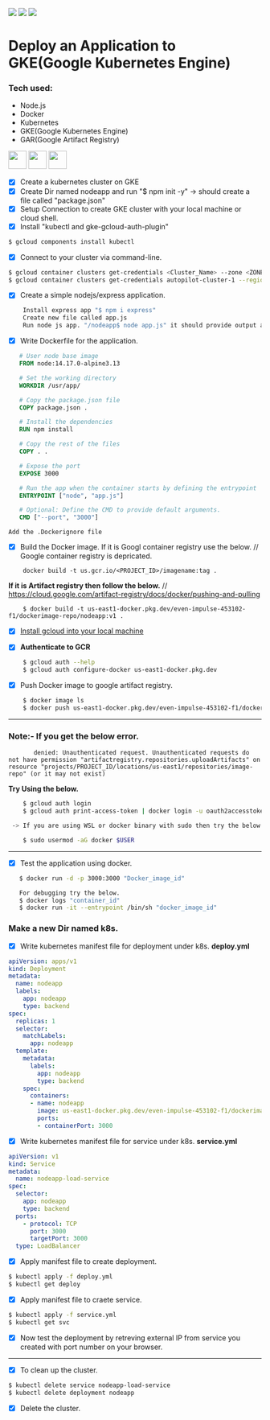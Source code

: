 
<p>
<img src="https://img.shields.io/github/forks/clone2020/gke-js-manual">
<img src="https://img.shields.io/github/license/clone2020/gke-js-manual">
<img src="https://img.shields.io/github/stars/clone2020/gke-js-manual">
</p>

# Deploy an Application to GKE(Google Kubernetes Engine) 
### Tech used:
- Node.js
- Docker
- Kubernetes
- GKE(Google Kubernetes Engine)
- GAR(Google Artifact Registry)

<p>
<img src="https://github.com/clone2020/Images/blob/main/docker_image.gif?raw=true" height="36" width="36" >
<img src="https://github.com/clone2020/Images/blob/main/kubernetes.svg.png?raw=true"  height="36" width="36" >
<img src="https://github.com/clone2020/Images/blob/main/google-cloud.png?raw=true" height="36" >
</p>

- [x] Create a kubernetes cluster on GKE
- [x] Create Dir named nodeapp and run "$ npm init -y" -> should create a file called "package.json"
- [x] Setup Connection to create GKE cluster with your local machine or cloud shell.
- [x] Install "kubectl and gke-gcloud-auth-plugin"
```sh
$ gcloud components install kubectl
```
- [x] Connect to your cluster via command-line.
```sh
$ gcloud container clusters get-credentials <Cluster_Name> --zone <ZONE> --project <PROJECT_ID>
$ gcloud container clusters get-credentials autopilot-cluster-1 --region us-central1 --project even-impulse-453102-f1
```

- [x] Create a simple nodejs/express application.
```sh
    Install express app "$ npm i express"
    Create new file called app.js
    Run node js app. "/nodeapp$ node app.js" it should provide output as "Server is running on port 3000"
```
- [x] Write Dockerfile for the application.
```Dockerfile
   # User node base image
   FROM node:14.17.0-alpine3.13

   # Set the working directory
   WORKDIR /usr/app/

   # Copy the package.json file
   COPY package.json .

   # Install the dependencies
   RUN npm install

   # Copy the rest of the files
   COPY . .

   # Expose the port
   EXPOSE 3000

   # Run the app when the container starts by defining the entrypoint
   ENTRYPOINT ["node", "app.js"]

   # Optional: Define the CMD to provide default arguments.
   CMD ["--port", "3000"]
```
    Add the .Dockerignore file
- [x] Build the Docker image.
    If it is Googl container registry use the below.  // Google container registry is depricated.
```
    docker build -t us.gcr.io/<PROJECT_ID>/imagename:tag .
```
**If it is Artifact registry then follow the below.** // https://cloud.google.com/artifact-registry/docs/docker/pushing-and-pulling
```
    $ docker build -t us-east1-docker.pkg.dev/even-impulse-453102-f1/dockerimage-repo/nodeapp:v1 .
```
- [x] <a href="https://cloud.google.com/sdk/docs/install#linux">Install gcloud into your local machine</a>


- [x] **Authenticate to GCR**
```sh
    $ gcloud auth --help
    $ gcloud auth configure-docker us-east1-docker.pkg.dev
```
- [x] Push Docker image to google artifact registry.
```sh
    $ docker image ls
    $ docker push us-east1-docker.pkg.dev/even-impulse-453102-f1/dockerimage-repo/nodeapp:v1    
```
---   
### Note:- If you get the below error.
```
       denied: Unauthenticated request. Unauthenticated requests do not have permission "artifactregistry.repositories.uploadArtifacts" on resource "projects/PROJECT_ID/locations/us-east1/repositories/image-repo" (or it may not exist)
```
**Try Using the below.**
```sh
    $ gcloud auth login
    $ gcloud auth print-access-token | docker login -u oauth2accesstoken --password-stdin https://us-east1-docker.pkg.dev

 -> If you are using WSL or docker binary with sudo then try the below and then do the docker push in a new session.

    $ sudo usermod -aG docker $USER
```
---
- [x] Test the application using docker.
```sh
   $ docker run -d -p 3000:3000 "Docker_image_id"

   For debugging try the below.
   $ docker logs "container_id"
   $ docker run -it --entrypoint /bin/sh "docker_image_id"
```
### Make a new Dir named k8s.
- [x] Write kubernetes manifest file for deployment under k8s.
**deploy.yml**
```yaml
apiVersion: apps/v1
kind: Deployment
metadata:
  name: nodeapp
  labels:
    app: nodeapp
    type: backend
spec:
  replicas: 1
  selector:
    matchLabels:
      app: nodeapp
  template:
    metadata:
      labels:
        app: nodeapp
        type: backend
    spec:
      containers:
      - name: nodeapp
        image: us-east1-docker.pkg.dev/even-impulse-453102-f1/dockerimage-repo/nodeapp:v1
        ports:
        - containerPort: 3000
```
- [x] Write kubernetes manifest file for service under k8s. **service.yml**
```yaml
apiVersion: v1
kind: Service
metadata:
  name: nodeapp-load-service
spec:
  selector:
    app: nodeapp
    type: backend
  ports:
    - protocol: TCP
      port: 3000
      targetPort: 3000
  type: LoadBalancer
```
- [x] Apply manifest file to create deployment.
```sh
$ kubectl apply -f deploy.yml
$ kubectl get deploy
```
- [x] Apply manifest file to craete service.
```sh
$ kubectl apply -f service.yml
$ kubectl get svc
```
- [x] Now test the deployment by retreving external IP from service you created with port number on your browser.
---
- [x] To clean up the cluster.
```sh
$ kubectl delete service nodeapp-load-service
$ kubectl delete deployment nodeapp
```
- [x] Delete the cluster.

   




